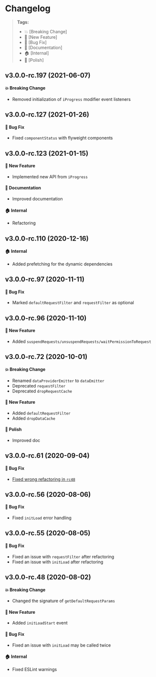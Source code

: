 Changelog
=========

> **Tags:**
> - :boom:       [Breaking Change]
> - :rocket:     [New Feature]
> - :bug:        [Bug Fix]
> - :memo:       [Documentation]
> - :house:      [Internal]
> - :nail_care:  [Polish]

## v3.0.0-rc.197 (2021-06-07)

#### :boom: Breaking Change

* Removed initialization of `iProgress` modifier event listeners

## v3.0.0-rc.127 (2021-01-26)

#### :bug: Bug Fix

* Fixed `componentStatus` with flyweight components

## v3.0.0-rc.123 (2021-01-15)

#### :rocket: New Feature

* Implemented new API from `iProgress`

#### :memo: Documentation

* Improved documentation

#### :house: Internal

* Refactoring

## v3.0.0-rc.110 (2020-12-16)

#### :house: Internal

* Added prefetching for the dynamic dependencies

## v3.0.0-rc.97 (2020-11-11)

#### :bug: Bug Fix

* Marked `defaultRequestFilter` and `requestFilter` as optional

## v3.0.0-rc.96 (2020-11-10)

#### :rocket: New Feature

* Added `suspendRequests/unsuspendRequests/waitPermissionToRequest`

## v3.0.0-rc.72 (2020-10-01)

#### :boom: Breaking Change

* Renamed `dataProviderEmitter` to `dataEmitter`
* Deprecated `requestFilter`
* Deprecated `dropRequestCache`

#### :rocket: New Feature

* Added `defaultRequestFilter`
* Added `dropDataCache`

#### :nail_care: Polish

* Improved doc

## v3.0.0-rc.61 (2020-09-04)

#### :bug: Bug Fix

* [Fixed wrong refactoring in `rc48`](https://github.com/V4Fire/Client/pull/326)

## v3.0.0-rc.56 (2020-08-06)

#### :bug: Bug Fix

* Fixed `initLoad` error handling

## v3.0.0-rc.55 (2020-08-05)

#### :bug: Bug Fix

* Fixed an issue with `requestFilter` after refactoring
* Fixed an issue with `initLoad` after refactoring

## v3.0.0-rc.48 (2020-08-02)

#### :boom: Breaking Change

* Changed the signature of `getDefaultRequestParams`

#### :rocket: New Feature

* Added `initLoadStart` event

#### :bug: Bug Fix

* Fixed an issue with `initLoad` may be called twice

#### :house: Internal

* Fixed ESLint warnings
